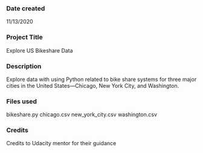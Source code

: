 ### Date created
11/13/2020

### Project Title
Explore US Bikeshare Data

### Description
 Explore data with using Python related to bike share systems for three major cities in the United States—Chicago, New York City, and Washington.

### Files used
bikeshare.py
chicago.csv
new_york_city.csv
washington.csv

### Credits
Credits to Udacity mentor for their guidance
